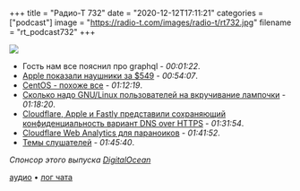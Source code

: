 +++
title = "Радио-Т 732"
date = "2020-12-12T17:11:21"
categories = ["podcast"]
image = "https://radio-t.com/images/radio-t/rt732.jpg"
filename = "rt_podcast732"
+++

![](https://radio-t.com/images/radio-t/rt732.jpg)

- Гость нам все пояснил про graphql - *00:01:22*.
- [Apple показали наушники за $549](https://www.theverge.com/2020/12/8/21438042/apple-max-studio-noise-canceling-headphones-price-date?scrolla=5eb6d68b7fedc32c19ef33b4) - *00:54:07*.
- [CentOS - похоже все](https://arstechnica.com/gadgets/2020/12/centos-shifts-from-red-hat-unbranded-to-red-hat-beta/) - *01:12:19*.
- [Сколько надо GNU/Linux пользователей на вкручивание лампочки](https://www.gnu.org/fun/jokes/users-lightbulb.html) - *01:18:20*.
- [Cloudflare, Apple и Fastly представили сохраняющий конфиденциальность вариант DNS over HTTPS](https://www.opennet.ru/opennews/art.shtml?num=54228) - *01:31:54*.
- [Cloudflare Web Analytics для параноиков](https://blog.cloudflare.com/privacy-first-web-analytics/) - *01:41:52*.
- [Темы слушателей](https://radio-t.com/p/2020/12/08/prep-732/) - *01:45:40*.

*Спонсор этого выпуска [DigitalOcean](https://do.co/radiot)*


[аудио](https://cdn.radio-t.com/rt_podcast732.mp3) • [лог чата](https://chat.radio-t.com/logs/radio-t-732.html)
<audio src="https://cdn.radio-t.com/rt_podcast732.mp3" preload="none"></audio>
